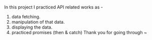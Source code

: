 In this project I practiced API related works as -
1. data fetching.
2. manipulation of that data.
3. displaying the data.
4. practiced promises (then & catch)
Thank you for going through ~
